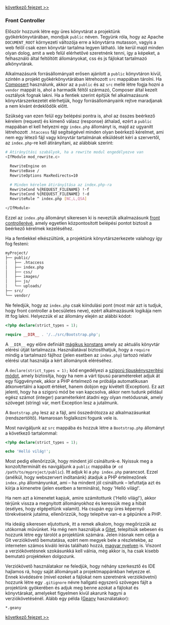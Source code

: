 [következő fejezet >>](02-composer.md)

### Front Controller

Először hozzunk létre egy üres könyvtárat a projektünk gyökérkönyvtárában, mondjuk `public` néven. Tegyünk róla, hogy az Apache `DOCUMENT_ROOT` környezeti változója erre a könyvtárra mutasson, vagyis a web felől csak ezen könyvtár tartalma legyen látható. Ide kerül majd minden olyan dolog, amit a web felül elérhetővé szeretnénk tenni, így a képeket, a felhasználó által feltöltött állományokat, css és js fájlokat tartalmazó alkönyvtárak.

Alkalmazásunk forrásállományait erősen ajánlott a `public` könyvtáron kívül, szintén a projekt gyökérkönyvtárában létrehozott `src` mappában tárolni. Ha [Composert](02-composer.md) használunk, akkor az a `public` és az `src` mellé létre fogja hozni a `vendor` mappát is, ahol a harmadik féltől származó, Composer által kezelt osztályok fognak lakni. Ha a fentiek szerint építjük fel alkalmazásunk könyvtárszerkezetét elérhetjük, hogy forrásállományaink rejtve maradjanak a nem kívánt érdeklődők előtt.

Szükség van ezen felül egy belépési pontra is, ahol az összes beérkező kérelem (request) és kimenő válasz (response) áthalad, ezért a `public` mappában el kell helyezni egy `index.php` állományt is, majd az ugyanitt létrehozott `.htaccess` fájl segítségével minden olyan beérkező kérelmet, ami nem egy létező fájl vagy könyvtár tartalmának elküldését kéri a szervertől, az `index.php`-re kell átirányítani, az alábbiak szerint:

```bash
# Átirányítási szabályok, ha a rewrite modul engedélyezve van
<IfModule mod_rewrite.c>

  RewriteEngine on
  RewriteBase /
  RewriteOptions MaxRedirects=10

  # Minden kérelem átirányítása az index.php-ra
  RewriteCond %{REQUEST_FILENAME} !-f
  RewriteCond %{REQUEST_FILENAME} !-d
  RewriteRule ^ index.php [NC,L,QSA]

</IfModule>
```

Ezzel az `index.php` állományt sikeresen ki is neveztük alkalmazásunk [front controllerévé](https://hu.wikipedia.org/wiki/Front_vez%C3%A9rl%C5%91_tervez%C3%A9si_minta), amely egyetlen központosított belépési pontot biztosít a beérkező kérelmek kezeléséhez.

Ha a fentiekkel elkészültünk, a projektünk könyvtárszerkezete valahogy így fog festeni:

```bash
myProject/
├── public/
│   ├── .htaccess
│   ├── index.php
│   ├── css/
│   ├── images/
│   ├── js/
│   └── uploads/
├── src/
└── vendor/
```

Ne feledjük, hogy az `index.php` csak kiindulási pont (most már azt is tudjuk, hogy front controller a becsületes neve), ezért alkalmazásunk logikája nem itt fog lakni. Helyezzük el az állomány elején az alábbi kódot:

```php
<?php declare(strict_types = 1);

require __DIR__ . '/../src/Bootstrap.php';
```

A `__DIR__` egy előre definiált [mágikus konstans](http://php.net/manual/en/language.constants.predefined.php) amely az aktuális könyvtár elérési útját tartalmazza. Használatával biztosíthatjuk, hogy a `require` mindig a tartalmazó fájlhoz (jelen esetben az `index.php`) tartozó relatív elérési utat használja a kért állományok eléréséhez.

A `declare(strict_types = 1);` kód engedélyezi a [szigorú típuskényszerítési módot](http://php.net/manual/en/functions.arguments.php#functions.arguments.type-declaration.strict), amely biztosítja, hogy ha nem a várt típusú paramétereket adjuk át egy függvénynek, akkor a PHP értelmező ne próbálja automatikusan átkonvertálni a kapott értéket, hanem dobjon egy kivételt (Exception). Ez azt jelenti, hogy ha a szigorú mód be van kapcsolva, akkor nem tudunk például egész számot (integer) paraméterként átadni egy olyan metódusnak, amely szöveget (string) vár, mert Exception lesz a jutalmunk.

A `Bootstrap.php` lesz az a fájl, ami összedrótozza az alkalmazásunkat (rendszertöltő). Hamarosan foglalkozni fogunk vele is.

Most navigáljunk az `src` mappába és hozzuk létre a `Bootstrap.php` állományt a következő tartalommal:

```php
<?php declare(strict_types = 1);

echo 'Helló világ!';
```

Most pedig ellenőrizzük, hogy mindent jól csináltunk-e. Nyissuk meg a konzolt/terminált és navigáljunk a `public` mappába (`# cd /path/to/myproject/public`). Itt adjuk ki a `php index.php` parancsot. Ezzel (anélkül, hogy webszervert indítanánk) átadjuk a PHP értelmezőnek `index.php` állományunkat, ami – ha mindent jól csináltunk – lefuttatja azt és kiírja a kimenetre (jelen esetben a terminálra), hogy 'Helló világ!'.

Ha nem azt a kimenetet kapjuk, amire számítottunk ('Helló világ!'), akkor térjünk vissza a megnyitott állományokhoz és keressük meg a hibát (esélyes, hogy elgépeltünk valamit). Ha csupán egy üres képernyő törekvéseink jutalma, ellenőrizzük, hogy telepítve van-e a gépünkre a PHP.

Ha ideáig sikeresen eljutottunk, itt a remek alkalom, hogy megőrizzük az utókornak művünket. Ha még nem használjuk a [Gitet](https://szit.hu/doku.php?id=oktatas:programoz%C3%A1s:verzi%C3%B3kontroll:git), telepítsük sebesen és hozzunk létre egy tárolót a projektünk számára. Jelen írásnak nem célja a Git verziókövető bemutatása, ezért nem megyek bele a részletekbe, az interneten számos kiváló leírás található hozzá, [magyar nyelven](http://math.bme.hu/~balazs/git/) is. Viszont a verziókövetésnek szokásunkká kell válnia, még akkor is, ha csak kisebb bemutató projekteken dolgozunk.

Verziókövető használatakor ne feledjük, hogy néhány szerkesztő és IDE hajlamos rá, hogy saját állományait a projektmappánkban helyezze el. Ennek kivédésére (mivel ezeket a fájlokat nem szeretnénk verziókövetni) hozzunk létre egy `.gitignore` névre hallgató egyszerű szöveges fájlt a projektünk gyökerében és adjuk meg benne azokat a fájlokat és könyvtárakat, amelyeket figyelmen kivül akarunk hagyni a verziókövetésénél. Alább egy példa ([Geany](https://www.geany.org/) használatakor):

```
*.geany
```

[következő fejezet >>](02-composer.md)
